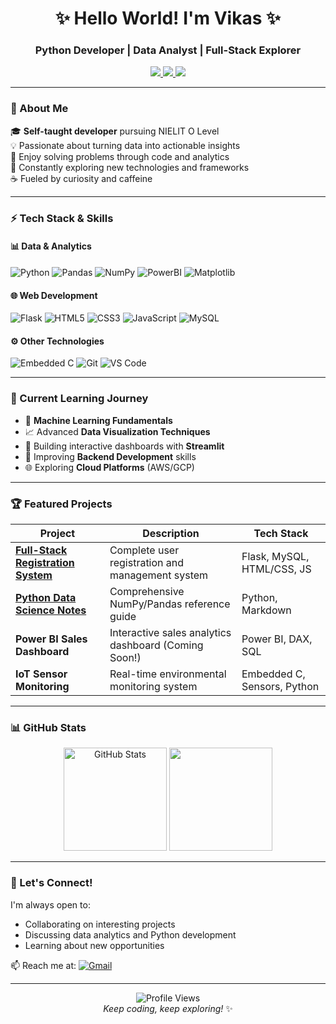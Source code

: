 <h1 align="center">✨ Hello World! I'm Vikas ✨</h1>
<h3 align="center">Python Developer | Data Analyst | Full-Stack Explorer</h3>

<p align="center">
  <a href="https://www.linkedin.com/in/your-username">
    <img src="https://img.shields.io/badge/LinkedIn-0077B5?style=for-the-badge&logo=linkedin&logoColor=white">
  </a>
  <a href="https://github.com/Its-Vikas-xd">
    <img src="https://img.shields.io/badge/GitHub-181717?style=for-the-badge&logo=github&logoColor=white">
  </a>
  <a href="https://x.com/yourhandle">
    <img src="https://img.shields.io/badge/X-000000?style=for-the-badge&logo=x&logoColor=white">
  </a>
</p>

---

### 🚀 About Me

🎓 **Self-taught developer** pursuing NIELIT O Level  
💡 Passionate about turning data into actionable insights  
🧩 Enjoy solving problems through code and analytics  
🚀 Constantly exploring new technologies and frameworks  
☕ Fueled by curiosity and caffeine  

---

### ⚡ Tech Stack & Skills

#### 📊 Data & Analytics
![Python](https://img.shields.io/badge/Python-3776AB?style=for-the-badge&logo=python&logoColor=white)
![Pandas](https://img.shields.io/badge/Pandas-150458?style=for-the-badge&logo=pandas&logoColor=white)
![NumPy](https://img.shields.io/badge/NumPy-013243?style=for-the-badge&logo=numpy&logoColor=white)
![PowerBI](https://img.shields.io/badge/Power_BI-F2C811?style=for-the-badge&logo=powerbi&logoColor=black)
![Matplotlib](https://img.shields.io/badge/Matplotlib-11557C?style=flat&logo=matplotlib&logoColor=white)

#### 🌐 Web Development
![Flask](https://img.shields.io/badge/Flask-000000?style=for-the-badge&logo=flask&logoColor=white)
![HTML5](https://img.shields.io/badge/HTML5-E34F26?style=for-the-badge&logo=html5&logoColor=white)
![CSS3](https://img.shields.io/badge/CSS3-1572B6?style=for-the-badge&logo=css3&logoColor=white)
![JavaScript](https://img.shields.io/badge/JavaScript-F7DF1E?style=for-the-badge&logo=javascript&logoColor=black)
![MySQL](https://img.shields.io/badge/MySQL-4479A1?style=for-the-badge&logo=mysql&logoColor=white)

#### ⚙️ Other Technologies
![Embedded C](https://img.shields.io/badge/C-00599C?style=for-the-badge&logo=c&logoColor=white)
![Git](https://img.shields.io/badge/Git-F05032?style=for-the-badge&logo=git&logoColor=white)
![VS Code](https://img.shields.io/badge/VS_Code-007ACC?style=for-the-badge&logo=visual-studio-code&logoColor=white)

---

### 🌱 Current Learning Journey

- 🤖 **Machine Learning Fundamentals**  
- 📈 Advanced **Data Visualization Techniques**  
- 🧪 Building interactive dashboards with **Streamlit**  
- 🔐 Improving **Backend Development** skills  
- 🌐 Exploring **Cloud Platforms** (AWS/GCP)  

---

### 🏆 Featured Projects

| Project | Description | Tech Stack |
|---------|-------------|------------|
| **[Full-Stack Registration System](https://github.com/Its-Vikas-xd/-Full-Stack-Registration-Form-using-HTML-CSS-JavaScript-Flask-MySQL)** | Complete user registration and management system | Flask, MySQL, HTML/CSS, JS |
| **[Python Data Science Notes](https://github.com/Its-Vikas-xd/Python-Notes)** | Comprehensive NumPy/Pandas reference guide | Python, Markdown |
| **Power BI Sales Dashboard** | Interactive sales analytics dashboard (Coming Soon!) | Power BI, DAX, SQL |
| **IoT Sensor Monitoring** | Real-time environmental monitoring system | Embedded C, Sensors, Python |

---

### 📊 GitHub Stats

<p align="center">
  <img src="https://github-readme-stats.vercel.app/api?username=Its-Vikas-xd&show_icons=true&theme=radical" alt="GitHub Stats" height="165">
  <img src="https://github-readme-stats.vercel.app/api/top-langs/?username=Its-Vikas-xd&layout=compact&theme=radical" height="165">
</p>

---

### 💬 Let's Connect!

I'm always open to:
- Collaborating on interesting projects
- Discussing data analytics and Python development
- Learning about new opportunities

📫 Reach me at: [![Gmail](https://img.shields.io/badge/Gmail-D14836?style=flat&logo=gmail&logoColor=white)](mailto:your.email@example.com)

---

<p align="center">
  <img src="https://komarev.com/ghpvc/?username=Its-Vikas-xd&style=flat-square&color=blue" alt="Profile Views">
  <br>
  <em>Keep coding, keep exploring!</em> ✨
</p>
